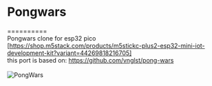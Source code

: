 # Pongwars
==========
<br/>
Pongwars clone for esp32 pico [https://shop.m5stack.com/products/m5stickc-plus2-esp32-mini-iot-development-kit?variant=44269818216705]
<br/>
this port is based on: https://github.com/vnglst/pong-wars
<br/>
<br/>
![PongWars](https://github.com/agathebower/Pongwars/blob/main/PownWars.gif?raw=true)
